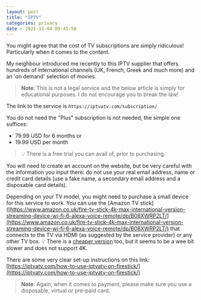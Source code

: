 ```yaml
---
layout: post
title: "IPTV" 
categories: privacy
date : 2021-11-04 09:45:50
---
```

You might agree that the cost of TV subscriptions are simply ridiculous! Particularly when it comes to the content. 

My neighbour introduced me recently to this IPTV supplier that offers hundreds of international channels (UK, French, Greek and much more) and an 'on demand' selection of movies. 

> **Note**: This is not a legal service and the below article is simply for educational purposes. I do not encourage you to break the law!

The link to the service is `https://iptvatv.com/subscription/`

You do not need the "Plus" subscription is not needed, the simple one suffices:
- 79.99 USD for 6 months or 
- 19.99 USD per month

> 💡 There is a free trial you can avail of, prior to purchasing. 

You will need to create an account on the website, but be very careful with the information you input there: do not use your real email address, name or credit card details (use a fake name, a secondary email address and a disposable card details).

Depending on your TV model, you might need to purchase a small device for this service to work. You can use the [Amazon TV stick]([https://www.amazon.co.uk/fire-tv-stick-4k-max-international-version-streaming-device-wi-fi-6-alexa-voice-remote/dp/B08XWRP2LT/](https://www.amazon.co.uk/fire-tv-stick-4k-max-international-version-streaming-device-wi-fi-6-alexa-voice-remote/dp/B08XWRP2LT/) that connects to the TV via HDMI (as suggested by the service provider) or any other TV box.  💡 There is a [cheaper version](https://www.amazon.co.uk/fire-tv-stick-international-version-with-alexa-voice-remote-hd-streaming-device/dp/B098HZQ7RY/) too, but it seems to be a wee bit slower and does not support 4K. 

There are some very clear set-up instructions on this link: [https://iptvatv.com/how-to-use-iptvatv-on-firestick/](https://iptvatv.com/how-to-use-iptvatv-on-firestick/)

> **Note**: Again, when it comes to payment, please make sure you use a disposable, virtual or pre-paid card.